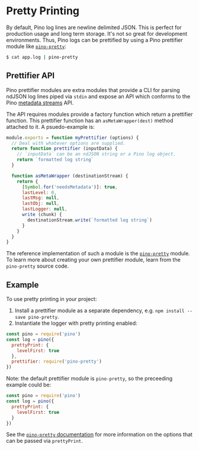 # Pretty Printing

By default, Pino log lines are newline delimited JSON. This is perfect for
production usage and long term storage. It's not so great for development
environments. Thus, Pino logs can be prettified by using a Pino prettifier
module like [`pino-pretty`][pp]:

```sh
$ cat app.log | pino-pretty
```

## Prettifier API

Pino prettifier modules are extra modules that provide a CLI for parsing ndJSON
log lines piped via `stdin` and expose an API which conforms to the Pino
[metadata streams](API.md#metadata) API.

The API requires modules provide a factory function which return a prettifier
function. This prettifier function has an `asMetaWrapper(dest)` method attached
to it. A psuedo-example is:

```js
module.exports = function myPrettifier (options) {
  // Deal with whatever options are supplied.
  return function prettifier (inputData) {
    // `inputData` can be an ndJSON string or a Pino log object.
    return `formatted log string`
  }

  function asMetaWrapper (destinationStream) {
    return {
      [Symbol.for('needsMetadata')]: true,
      lastLevel: 0,
      lastMsg: null,
      lastObj: null,
      lastLogger: null,
      write (chunk) {
        destinationStream.write(`formatted log string`)
      }
    }
  }
}
```

The reference implementation of such a module is the [`pino-pretty`][pp] module.
To learn more about creating your own prettifier module, learn from the
`pino-pretty` source code.

## Example

To use pretty printing in your project:

1. Install a prettifier module as a separate dependency, e.g. `npm install --save pino-pretty`.
1. Instantiate the logger with pretty printing enabled:
  ```js
  const pino = require('pino')
  const log = pino({
    prettyPrint: {
      levelFirst: true
    },
    prettifier: require('pino-pretty')
  })
  ```
  Note: the default prettifier module is `pino-pretty`, so the preceeding
  example could be:
  ```js
  const pino = require('pino')
  const log = pino({
    prettyPrint: {
      levelFirst: true
    }
  })
  ```
  See the [`pino-pretty` documentation][pp] for more information on the options
  that can be passed via `prettyPrint`.

  [pp]: https://github.com/pinojs/pino-pretty

